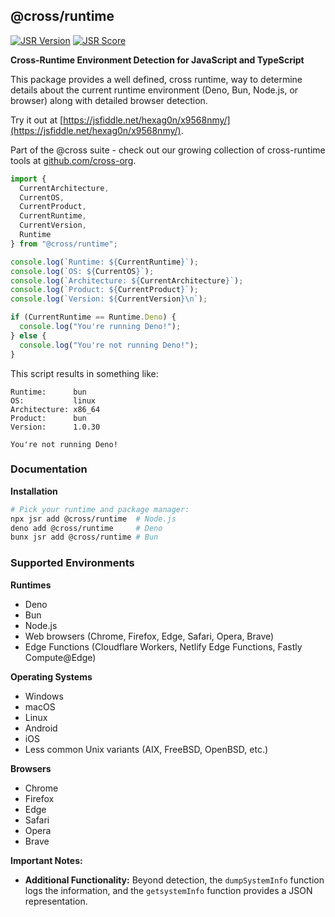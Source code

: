 ## @cross/runtime

[![JSR Version](https://jsr.io/badges/@cross/runtime?v=bust)](https://jsr.io/@cross/runtime) [![JSR Score](https://jsr.io/badges/@cross/runtime/score?v=bust)](https://jsr.io/@cross/runtime/score)

**Cross-Runtime Environment Detection for JavaScript and TypeScript**

This package provides a well defined, cross runtime, way to determine details about the current runtime environment (Deno, Bun, Node.js, or browser) along with detailed browser detection.

Try it out at [https://jsfiddle.net/hexag0n/x9568nmy/](https://jsfiddle.net/hexag0n/x9568nmy/).

Part of the @cross suite - check out our growing collection of cross-runtime tools at [github.com/cross-org](https://github.com/cross-org).

```javascript
import { 
  CurrentArchitecture,
  CurrentOS,
  CurrentProduct,
  CurrentRuntime,
  CurrentVersion,
  Runtime 
} from "@cross/runtime";

console.log(`Runtime: ${CurrentRuntime}`);
console.log(`OS: ${CurrentOS}`);
console.log(`Architecture: ${CurrentArchitecture}`);
console.log(`Product: ${CurrentProduct}`);
console.log(`Version: ${CurrentVersion}\n`);

if (CurrentRuntime == Runtime.Deno) {
  console.log("You're running Deno!");
} else {
  console.log("You're not running Deno!");
}
```

This script results in something like:

```
Runtime:      bun
OS:           linux
Architecture: x86_64
Product:      bun
Version:      1.0.30

You're not running Deno!
```

### Documentation

**Installation**

```bash
# Pick your runtime and package manager:
npx jsr add @cross/runtime  # Node.js
deno add @cross/runtime     # Deno
bunx jsr add @cross/runtime # Bun
```

### Supported Environments

**Runtimes**

* Deno
* Bun
* Node.js
* Web browsers (Chrome, Firefox, Edge, Safari, Opera, Brave)
* Edge Functions (Cloudflare Workers, Netlify Edge Functions, Fastly Compute@Edge)

**Operating Systems**

* Windows
* macOS
* Linux
* Android
* iOS
* Less common Unix variants (AIX, FreeBSD, OpenBSD, etc.)

**Browsers**

* Chrome
* Firefox
* Edge
* Safari
* Opera
* Brave

**Important Notes:**

* **Additional Functionality:** Beyond detection, the `dumpSystemInfo` function logs the information, and the `getsystemInfo` function provides a JSON representation.
